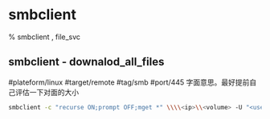 # smbclient

% smbclient , file_svc
## smbclient - downalod_all_files
#plateform/linux #target/remote #tag/smb #port/445
字面意思。最好提前自己评估一下对面的大小
```bash
smbclient -c "recurse ON;prompt OFF;mget *" \\\\<ip>\\<volume> -U "<username>%<password>"
```

